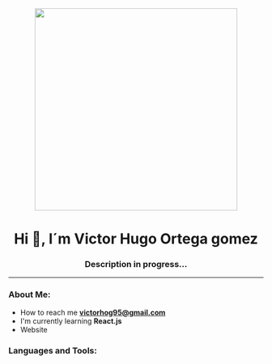 <!--
**VictorHOG95/VictorHOG95** is a ✨ _special_ ✨ repository because its `README.md` (this file) appears on your GitHub profile.

Here are some ideas to get you started:

- 🔭 I’m currently working on ...
- 🌱 I’m currently learning ...
- 👯 I’m looking to collaborate on ...
- 🤔 I’m looking for help with ...
- 💬 Ask me about ...
- 📫 How to reach me: ...
- 😄 Pronouns: ...
- ⚡ Fun fact: ...
-->

<div id="header" align="center">
  <img src="https://media.giphy.com/media/qgQUggAC3Pfv687qPC/giphy.gif" width="400" />
  <h1 align="center">Hi 👋, I´m Victor Hugo Ortega gomez</h1>
  <h3 align="center">Description in progress...</h3>
</div>

---

### About Me:

- How to reach me **victorhog95@gmail.com**
- I'm currently learning **React.js**
- Website []()

<div>
  <h3>Languages and Tools:</h3>
  <div>
    
  </div>
</div>
